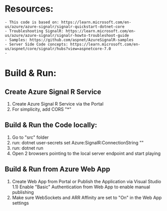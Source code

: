 # Resources:
    - This code is based on: https://learn.microsoft.com/en-us/azure/azure-signalr/signalr-quickstart-dotnet-core
    - Troubleshooting SignalR: https://learn.microsoft.com/en-us/azure/azure-signalr/signalr-howto-troubleshoot-guide
    - Samples: https://github.com/aspnet/AzureSignalR-samples
    - Server Side Code concepts: https://learn.microsoft.com/en-us/aspnet/core/signalr/hubs?view=aspnetcore-7.0
    - 

# Build & Run:
## Create Azure Signal R Service
1) Create Azure Signal R Service via the Portal
2) For simplicity, add CORS "*"

## Build & Run the Code locally:
1) Go to "src" folder
2) run: dotnet user-secrets set Azure:SignalR:ConnectionString "<your connection string>"
3) run: dotnet run
4) Open 2 browsers pointing to the local server endpoint and start playing

## Build & Run from Azure Web App
1) Create Web App from Portal or Publish the Application via Visual Studio
   1.1) Enable "Basic" Authentication from Web App to enable manual publishing
2) Make sure WebSockets and ARR Affinity are set to "On" in the Web App settings  